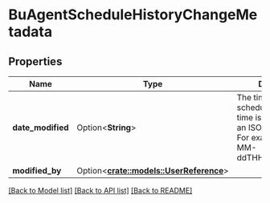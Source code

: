 # BuAgentScheduleHistoryChangeMetadata

## Properties

Name | Type | Description | Notes
------------ | ------------- | ------------- | -------------
**date_modified** | Option<**String**> | The timestamp of the schedule change. Date time is represented as an ISO-8601 string. For example: yyyy-MM-ddTHH:mm:ss[.mmm]Z | [optional]
**modified_by** | Option<[**crate::models::UserReference**](UserReference.md)> |  | [optional]

[[Back to Model list]](../README.md#documentation-for-models) [[Back to API list]](../README.md#documentation-for-api-endpoints) [[Back to README]](../README.md)


